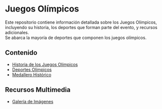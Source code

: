 # Juegos Olímpicos

Este repositorio contiene información detallada sobre los Juegos Olímpicos, incluyendo su historia, los deportes que forman parte del evento, y recursos adicionales.  
Se abarca la mayoría de deportes que componen los juegos olímpicos.

## Contenido

- [Historia de los Juegos Olímpicos](data/Historia/README.md)
- [Deportes Olímpicos](data/Deportes/README.md)
- [Medallero Histórico](data/Tablas/Medallero.md)

## Recursos Multimedia

- [Galería de Imágenes](data/Recursos/imágenes)